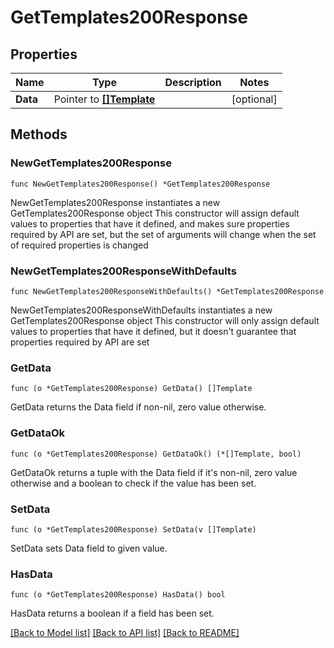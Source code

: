 # GetTemplates200Response

## Properties

Name | Type | Description | Notes
------------ | ------------- | ------------- | -------------
**Data** | Pointer to [**[]Template**](Template.md) |  | [optional] 

## Methods

### NewGetTemplates200Response

`func NewGetTemplates200Response() *GetTemplates200Response`

NewGetTemplates200Response instantiates a new GetTemplates200Response object
This constructor will assign default values to properties that have it defined,
and makes sure properties required by API are set, but the set of arguments
will change when the set of required properties is changed

### NewGetTemplates200ResponseWithDefaults

`func NewGetTemplates200ResponseWithDefaults() *GetTemplates200Response`

NewGetTemplates200ResponseWithDefaults instantiates a new GetTemplates200Response object
This constructor will only assign default values to properties that have it defined,
but it doesn't guarantee that properties required by API are set

### GetData

`func (o *GetTemplates200Response) GetData() []Template`

GetData returns the Data field if non-nil, zero value otherwise.

### GetDataOk

`func (o *GetTemplates200Response) GetDataOk() (*[]Template, bool)`

GetDataOk returns a tuple with the Data field if it's non-nil, zero value otherwise
and a boolean to check if the value has been set.

### SetData

`func (o *GetTemplates200Response) SetData(v []Template)`

SetData sets Data field to given value.

### HasData

`func (o *GetTemplates200Response) HasData() bool`

HasData returns a boolean if a field has been set.


[[Back to Model list]](../README.md#documentation-for-models) [[Back to API list]](../README.md#documentation-for-api-endpoints) [[Back to README]](../README.md)


